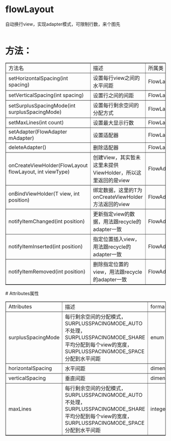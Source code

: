 # flowLayout
自动换行view，实现adapter模式，可限制行数，来个图先

<img src="http://img.blog.csdn.net/20170615151116893?watermark/2/text/aHR0cDovL2Jsb2cuY3Nkbi5uZXQvbGFucWlfeA==/font/5a6L5L2T/fontsize/400/fill/I0JBQkFCMA==/dissolve/70/gravity/Center" alt="" /><br />

# 方法：
<table border="1">
<tr>
<td>方法名</td>
<td>描述</td>	
<td>所属类</td>	
</tr>
<tr>
<td>setHorizontalSpacing(int spacing)</td>
<td>设置每行view之间的水平间距</td>	
<td>FlowLayout</td>	
</tr>
<tr>
<td>setVerticalSpacing(int spacing)</td>
<td>设置行之间的间距</td>	
<td>FlowLayout</td>	
</tr>
<tr>
<td>setSurplusSpacingMode(int surplusSpacingMode)</td>
<td>设置每行剩余空间的分配方式</td>	
<td>FlowLayout</td>	
</tr>
<tr>
<td>setMaxLines(int count)</td>
<td>设置最大显示行数</td>	
<td>FlowLayout</td>	
</tr>
<tr>
<td>setAdapter(FlowAdapter mAdapter)</td>
<td>设置适配器</td>	
<td>FlowLayout</td>	
</tr>
<tr>
<td>deleteAdapter()</td>
<td>删除适配器</td>	
<td>FlowLayout</td>	
</tr>
<tr>
<td>onCreateViewHolder(FlowLayout flowLayout, int viewType)</td>
<td>创建View，其实暂未这里未提供ViewHolder，所以这里返回的是view</td>	
<td>FlowAdapter</td>	
</tr>
<tr>
<td>onBindViewHolder(T view, int position)</td>
<td>绑定数据，这里的T为onCreateViewHolder方法返回的view</td>	
<td>FlowAdapter</td>	
</tr>
<tr>
<td>notifyItemChanged(int position)</td>
<td>更新指定view的数据，用法跟recycle的adapter一致</td>	
<td>FlowAdapter</td>	
</tr>
<tr>
<td>notifyItemInserted(int position)</td>
<td>指定位置插入view，用法跟recycle的adapter一致</td>	
<td>FlowAdapter</td>	
</tr>
<tr>
<td>notifyItemRemoved(int position)</td>
<td>删除指定位置的view，用法跟recycle的adapter一致</td>	
<td>FlowAdapter</td>	
</tr>
</table>
# Attributes属性
<table border="1">
<tr>
<td>Attributes</td>
<td>描述</td>	
<td>forma</td>	
</tr>
<tr>
<td>surplusSpacingMode</td>
<td>每行剩余空间的分配模式，SURPLUSSPACINGMODE_AUTO不处理，SURPLUSSPACINGMODE_SHARE平均分配到每个view的宽度，SURPLUSSPACINGMODE_SPACE分配到水平间距</td>	
<td>enum</td>	
</tr>
<tr>
<td>horizontalSpacing</td>
<td>水平间距</td>	
<td>dimension</td>	
</tr>

<td>verticalSpacing</td>
<td>垂直间距</td>	
<td>dimension</td>	
</tr>

<td>maxLines</td>
<td>每行剩余空间的分配模式，SURPLUSSPACINGMODE_AUTO不处理，SURPLUSSPACINGMODE_SHARE平均分配到每个view的宽度，SURPLUSSPACINGMODE_SPACE分配到水平间距</td>	
<td>integer</td>	
</tr>

</table>
